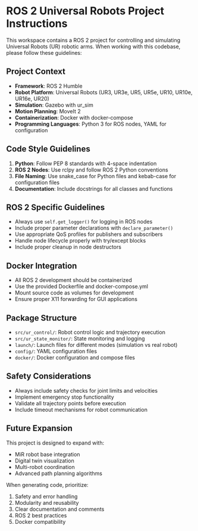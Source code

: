<!-- Use this file to provide workspace-specific custom instructions to Copilot. For more details, visit https://code.visualstudio.com/docs/copilot/copilot-customization#_use-a-githubcopilotinstructionsmd-file -->

# ROS 2 Universal Robots Project Instructions

This workspace contains a ROS 2 project for controlling and simulating Universal Robots (UR) robotic arms. When working with this codebase, please follow these guidelines:

## Project Context
- **Framework**: ROS 2 Humble
- **Robot Platform**: Universal Robots (UR3, UR3e, UR5, UR5e, UR10, UR10e, UR16e, UR20)
- **Simulation**: Gazebo with ur_sim
- **Motion Planning**: MoveIt 2
- **Containerization**: Docker with docker-compose
- **Programming Languages**: Python 3 for ROS nodes, YAML for configuration

## Code Style Guidelines
1. **Python**: Follow PEP 8 standards with 4-space indentation
2. **ROS 2 Nodes**: Use rclpy and follow ROS 2 Python conventions
3. **File Naming**: Use snake_case for Python files and kebab-case for configuration files
4. **Documentation**: Include docstrings for all classes and functions

## ROS 2 Specific Guidelines
- Always use `self.get_logger()` for logging in ROS nodes
- Include proper parameter declarations with `declare_parameter()`
- Use appropriate QoS profiles for publishers and subscribers
- Handle node lifecycle properly with try/except blocks
- Include proper cleanup in node destructors

## Docker Integration
- All ROS 2 development should be containerized
- Use the provided Dockerfile and docker-compose.yml
- Mount source code as volumes for development
- Ensure proper X11 forwarding for GUI applications

## Package Structure
- `src/ur_control/`: Robot control logic and trajectory execution
- `src/ur_state_monitor/`: State monitoring and logging
- `launch/`: Launch files for different modes (simulation vs real robot)
- `config/`: YAML configuration files
- `docker/`: Docker configuration and compose files

## Safety Considerations
- Always include safety checks for joint limits and velocities
- Implement emergency stop functionality
- Validate all trajectory points before execution
- Include timeout mechanisms for robot communication

## Future Expansion
This project is designed to expand with:
- MiR robot base integration
- Digital twin visualization
- Multi-robot coordination
- Advanced path planning algorithms

When generating code, prioritize:
1. Safety and error handling
2. Modularity and reusability
3. Clear documentation and comments
4. ROS 2 best practices
5. Docker compatibility
